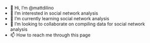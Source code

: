 - 👋 Hi, I’m @mattdilino
- 👀 I’m interested in social network analysis
- 🌱 I’m currently learning social network analysis
- 💞️ I’m looking to collaborate on compiling data for social network analysis
- 📫 How to reach me through this page

<!---
mattdilino/mattdilino is a ✨ special ✨ repository because its `README.md` (this file) appears on your GitHub profile.
You can click the Preview link to take a look at your changes.
--->
